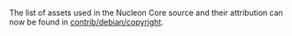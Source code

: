 The list of assets used in the Nucleon Core source and their attribution can now be found in [contrib/debian/copyright](../contrib/debian/copyright).
